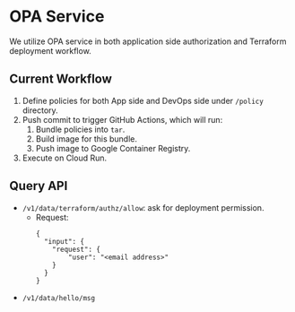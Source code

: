 # OPA Service
We utilize OPA service in both application side authorization and Terraform deployment workflow.

## Current Workflow
1. Define policies for both App side and DevOps side under `/policy` directory.
2. Push commit to trigger GitHub Actions, which will run:
   1. Bundle policies into `tar`.
   2. Build image for this bundle.
   3. Push image to Google Container Registry.
3. Execute on Cloud Run.

## Query API
- `/v1/data/terraform/authz/allow`: ask for deployment permission.
  - Request:
    ```
    {
      "input": {
        "request": {
            "user": "<email address>"
        }
      }
    }
    ```
- `/v1/data/hello/msg`